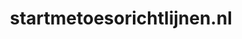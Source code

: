 ---
layout: post
title:  "startmetoesorichtlijnen.nl"
internal_url:  "/data/startmetoesorichtlijnen.nl.html"
categories: dutchgov
---